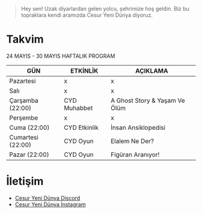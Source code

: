 
> Hey sen! Uzak diyarlardan gelen yolcu, şehrimize hoş geldin. Biz bu topraklara kendi aramızda Cesur Yeni Dünya diyoruz.

# Takvim

24 MAYIS - 30 MAYIS HAFTALIK PROGRAM

| GÜN | ETKİNLİK | AÇIKLAMA
| ------ | ------ | ------ |
| Pazartesi | x | x |
| Salı | x | x |
| Çarşamba (22:00) |  CYD Muhabbet | A Ghost Story & Yaşam Ve Ölüm |
| Perşembe | x | x |
| Cuma (22:00)| CYD Etkinlik |  İnsan Ansiklopedisi |
| Cumartesi (22:00)| CYD Oyun | Elalem Ne Der? |
| Pazar (22:00) | CYD Oyun | Figüran Aranıyor! |


# İletişim

- [Cesur Yeni Dünya Discord](https://discord.gg/n7g4DSttXT)
- [Cesur Yeni Dünya İnstagram](https://www.instagram.com/cesur.yeni.dunya/)
